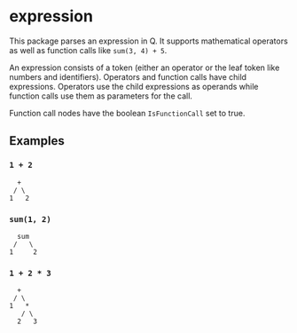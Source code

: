 # expression

This package parses an expression in Q. It supports mathematical operators as well as function calls like `sum(3, 4) + 5`.

An expression consists of a token (either an operator or the leaf token like numbers and identifiers). Operators and function calls have child expressions. Operators use the child expressions as operands while function calls use them as parameters for the call.

Function call nodes have the boolean `IsFunctionCall` set to true.

## Examples

### `1 + 2`

```text
  +
 / \
1   2
```

### `sum(1, 2)`

```text
  sum
 /   \
1     2
```

### `1 + 2 * 3`

```text
  +
 / \
1   *
   / \
  2   3
```
